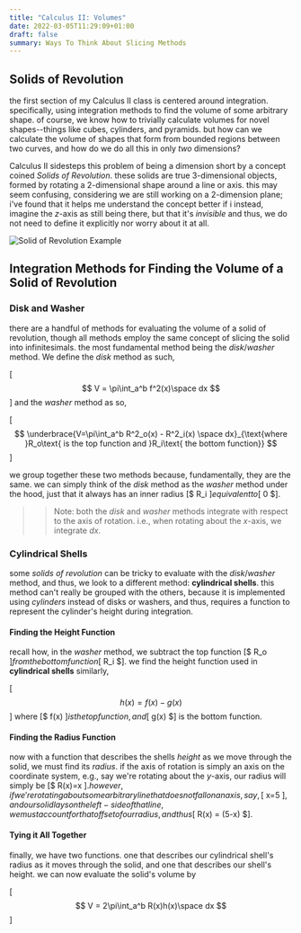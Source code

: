 ```yaml
---
title: "Calculus II: Volumes"
date: 2022-03-05T11:29:09+01:00
draft: false
summary: Ways To Think About Slicing Methods
---
```


## Solids of Revolution

the first section of my Calculus II class is centered around integration. specifically, using integration methods to find the volume of some arbitrary shape. of course, we know how to trivially calculate volumes for novel shapes--things like cubes, cylinders, and pyramids. but how can we calculate the volume of shapes that form from bounded regions between two curves, and how do we do all this in only _two_ dimensions?

Calculus II sidesteps this problem of being a dimension short by a concept coined _Solids of Revolution_. these solids are true 3-dimensional objects, formed by rotating a 2-dimensional shape around a line or axis. this may seem confusing, considering we are still working on a 2-dimension plane; i've found that it helps me understand the concept better if i instead, imagine the _z_-axis as still being there, but that it's _invisible_ and thus, we do not need to define it explicitly nor worry about it at all.

![Solid of Revolution Example](/4.jpg)

## Integration Methods for Finding the Volume of a Solid of Revolution

### Disk and Washer

there are a handful of methods for evaluating the volume of a solid of revolution, though all methods employ the same concept of slicing the solid into infinitesimals. the most fundamental method being the _disk_/_washer_ method. We define the _disk_ method as such,

[$$ V = \pi\int_a^b f^2(x)\space dx $$]
and the _washer_ method as so,

[$$ \underbrace{V=\pi\int_a^b R^2_o(x) - R^2_i(x) \space dx}_{\text{where }R_o\text{ is the top function and }R_i\text{ the bottom function}} $$]

we group together these two methods because, fundamentally, they are the same. we can simply think of the _disk_ method as the _washer_ method under the hood, just that it always has an inner radius [$ R_i $] equivalent to [$ 0 $].

> > Note: both the _disk_ and _washer_ methods integrate with respect to the axis of rotation. i.e., when rotating about the _x_-axis, we integrate _dx_.

### Cylindrical Shells

some _solids of revolution_ can be tricky to evaluate with the _disk_/_washer_ method, and thus, we look to a different method: **cylindrical shells**. this method can't really be grouped with the others, because it is implemented using _cylinders_ instead of disks or washers, and thus, requires a function to represent the cylinder's height during integration.

#### Finding the Height Function

recall how, in the _washer_ method, we subtract the top function [$ R_o $] from the bottom function [$ R_i $]. we find the height function used in **cylindrical shells** similarly,

[$$ h(x)=f(x)-g(x) $$]
where [$ f(x) $] is the top function, and [$ g(x) $] is the bottom function.

#### Finding the Radius Function

now with a function that describes the shells _height_ as we move through the solid, we must find its _radius_. if the axis of rotation is simply an axis on the coordinate system, e.g., say we're rotating about the _y_-axis, our radius will simply be [$ R(x)=x $]. however, if we're rotating about some arbitrary line that does not fall on an axis, say, [$ x=5 $], and our solid lays on the left-side of that line, we must account for that offset of our radius, and thus [$ R(x) = (5-x) $].

#### Tying it All Together

finally, we have two functions. one that describes our cylindrical shell's radius as it moves through the solid, and one that describes our shell's height. we can now evaluate the solid's volume by

[$$ V = 2\pi\int_a^b R(x)h(x)\space dx $$]
